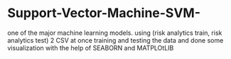 # Support-Vector-Machine-SVM-
one of the major machine learning models.
using (risk analytics train, risk analytics test) 2 CSV at once 
training and testing the data and done some  visualization with the help of SEABORN and MATPLOtLIB
